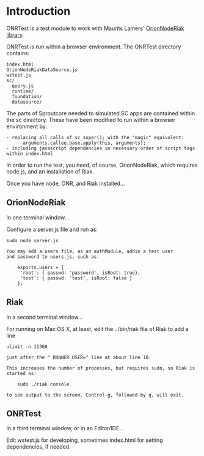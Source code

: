 Introduction
============

ONRTest is a test module to work with Maurits Lamers' [OrionNodeRiak library](http://github.com/mauritslamers/OrionNodeRiak).

ONRTest is run within a browser environment. The ONRTest directory contains:

    index.html
    OrionNodeRiakDataSource.js
    wstest.js
    sc/
      query.js
      runtime/
      foundation/
      datasource/

The parts of Sproutcore needed to simulated SC apps are contained within the sc directory.
These have been modified to run within a browser environment by:

    - replacing all calls of sc_super(); with the "magic" equivalent:
          arguments.callee.base.apply(this, arguments);
    - including javascript dependencies in necessary order of script tags within index.html

In order to run the test, you need, of course, OrionNodeRiak, which requires node.js, and
an installation of Riak. 

Once you have node, ONR, and Riak installed...

OrionNodeRiak
-------------

In one terminal window...

Configure a server.js file and run as:

    sudo node server.js

    You may add a users file, as an authModule, addin a test user
    and password to users.js, such as:

        exports.users = {
         'root': { passwd: 'password', isRoot: true},
         'test': { passwd: 'test', isRoot: false }
        };

Riak
----

In a second terminal window...

For running on Mac OS X, at least, edit the ../bin/riak file of Riak to add a line

    ulimit -n 11360

    just after the " RUNNER_USER=" line at about line 10.

    This increases the number of processes, but requires sudo, so Riak is started as:

        sudo ./riak console

    to see output to the screen. Control-g, followed by q, will exit.

ONRTest
-------

In a third terminal window, or in an Editor/IDE...

Edit wstest.js for developing, sometimes index.html for setting dependencies, if needed.

